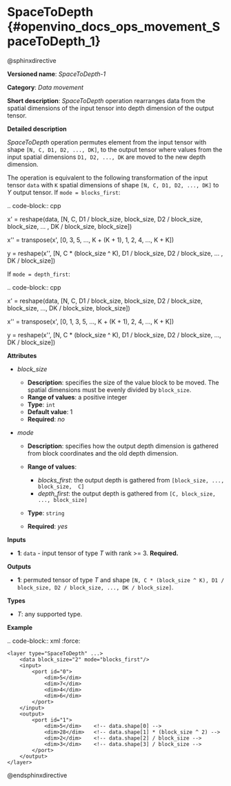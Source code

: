 # SpaceToDepth {#openvino_docs_ops_movement_SpaceToDepth_1}

@sphinxdirective

**Versioned name**: *SpaceToDepth-1*

**Category**: *Data movement*

**Short description**: *SpaceToDepth* operation rearranges data from the spatial dimensions of the input tensor into depth dimension of the output tensor.


**Detailed description**

*SpaceToDepth* operation permutes element from the input tensor with shape ``[N, C, D1, D2, ..., DK]``, to the output tensor where values from the input spatial dimensions ``D1, D2, ..., DK`` are moved to the new depth dimension.

The operation is equivalent to the following transformation of the input tensor ``data`` with ``K`` spatial dimensions of shape ``[N, C, D1, D2, ..., DK]`` to *Y* output tensor. If ``mode = blocks_first``:

.. code-block:: cpp

  x' = reshape(data, [N, C, D1 / block_size, block_size, D2 / block_size, block_size, ... , DK / block_size, block_size])

  x'' = transpose(x',  [0,  3, 5, ..., K + (K + 1), 1,  2, 4, ..., K + K])

  y = reshape(x'', [N, C * (block_size ^ K), D1 / block_size, D2 / block_size, ... , DK / block_size])

If ``mode = depth_first``:

.. code-block:: cpp

  x' = reshape(data, [N, C, D1 / block_size, block_size, D2 / block_size, block_size, ..., DK / block_size, block_size])

  x'' = transpose(x', [0,  1, 3, 5, ..., K + (K + 1),  2, 4, ..., K + K])

  y = reshape(x'', [N, C * (block_size ^ K), D1 / block_size, D2 / block_size, ..., DK / block_size])

**Attributes**

* *block_size*

  * **Description**: specifies the size of the value block to be moved. The spatial dimensions must be evenly divided by ``block_size``.
  * **Range of values**: a positive integer
  * **Type**: ``int``
  * **Default value**: 1
  * **Required**: *no*

* *mode*

  * **Description**: specifies how the output depth dimension is gathered from block coordinates and the old depth dimension.
  * **Range of values**:
  
    * *blocks_first*: the output depth is gathered from ``[block_size, ..., block_size,  C]``
    * *depth_first*: the output depth is gathered from ``[C, block_size, ..., block_size]``
  * **Type**: ``string``
  * **Required**: *yes*

**Inputs**

*   **1**: ``data`` - input tensor of type *T* with rank >= 3. **Required.**

**Outputs**

*   **1**: permuted tensor of type *T* and shape ``[N, C * (block_size ^ K), D1 / block_size, D2 / block_size, ..., DK / block_size]``.

**Types**

* *T*: any supported type.

**Example**

.. code-block:: xml
   :force:

    <layer type="SpaceToDepth" ...>
        <data block_size="2" mode="blocks_first"/>
        <input>
            <port id="0">
                <dim>5</dim>
                <dim>7</dim>
                <dim>4</dim>
                <dim>6</dim>
            </port>
        </input>
        <output>
            <port id="1">
                <dim>5</dim>    <!-- data.shape[0] -->
                <dim>28</dim>   <!-- data.shape[1] * (block_size ^ 2) -->
                <dim>2</dim>    <!-- data.shape[2] / block_size -->
                <dim>3</dim>    <!-- data.shape[3] / block_size -->
            </port>
        </output>
    </layer>

@endsphinxdirective

